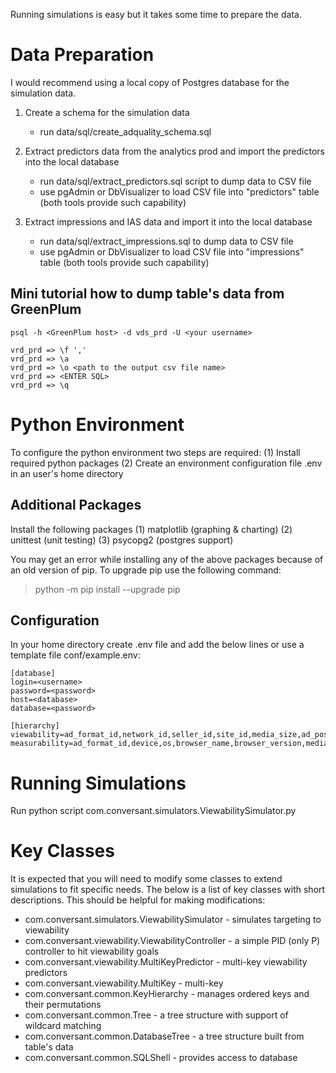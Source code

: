 Running simulations is easy but it takes some time to prepare the data.

Data Preparation
================
I would recommend using a local copy of Postgres database for the simulation data.

1) Create a schema for the simulation data
    - run data/sql/create_adquality_schema.sql

2) Extract predictors data from the analytics prod and import the predictors into the local database
    - run data/sql/extract_predictors.sql script to dump data to CSV file
    - use pgAdmin or DbVisualizer to load CSV file into "predictors" table (both tools provide such capability)

3) Extract impressions and IAS data and import it into the local database
    - run data/sql/extract_impressions.sql to dump data to CSV file
    - use pgAdmin or DbVisualizer to load CSV file into "impressions" table (both tools provide such capability)

Mini tutorial how to dump table's data from GreenPlum
------------------------------------------------------
```shell
psql -h <GreenPlum host> -d vds_prd -U <your username>

vrd_prd => \f ','
vrd_prd => \a
vrd_prd => \o <path to the output csv file name>
vrd_prd => <ENTER SQL>
vrd_prd => \q
```

Python Environment
==================

To configure the python environment two steps are required:
    (1) Install required python packages
    (2) Create an environment configuration file .env in an user's home directory

Additional Packages
-------------------
Install the following packages
    (1) matplotlib  (graphing & charting)
    (2) unittest    (unit testing)
    (3) psycopg2    (postgres support)

You may get an error while installing any of the above packages because of an old version of pip.
To upgrade pip use the following command:

> python -m pip install --upgrade pip

Configuration
-----------------------
In your home directory create .env file and add the below lines or use a template file conf/example.env:
```shell
[database]
login=<username>
password=<password>
host=<database>
database=<password>

[hierarchy]
viewability=ad_format_id,network_id,seller_id,site_id,media_size,ad_position,device,os,browser_name,browser_version
measurability=ad_format_id,device,os,browser_name,browser_version,media_size,network_id,seller_id,site_id,ad_position
```

Running Simulations
===================
Run python script com.conversant.simulators.ViewabilitySimulator.py


Key Classes
===========
It is expected that you will need to modify some classes to extend simulations to fit specific needs.
The below is a list of key classes with short descriptions. This should be helpful for making modifications:
* com.conversant.simulators.ViewabilitySimulator    - simulates targeting to viewability
* com.conversant.viewability.ViewabilityController  - a simple PID (only P) controller to hit viewability goals
* com.conversant.viewability.MultiKeyPredictor      - multi-key viewability predictors
* com.conversant.viewability.MultiKey               - multi-key
* com.conversant.common.KeyHierarchy                - manages ordered keys and their permutations
* com.conversant.common.Tree                        - a tree structure with support of wildcard matching
* com.conversant.common.DatabaseTree                - a tree structure built from table's data
* com.conversant.common.SQLShell                    - provides access to database



